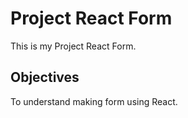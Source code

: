 # Project React Form

This is my Project React Form.

## Objectives

To understand making form using React.
